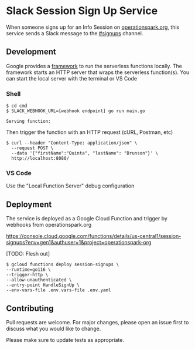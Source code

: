 # Slack Session Sign Up Service

When someone signs up for an Info Session on [operationspark.org](https://operationspark.org),
this service sends a Slack message to the [#signups](https://operationspark.slack.com/archives/G3F2KFGJH) channel.

## Development

Google provides a [framework](https://cloud.google.com/functions/docs/functions-framework) to run the serverless functions locally. The framework starts an HTTP server that wraps the serverless function(s). You can start the local server with the terminal or VS Code

### Shell

```shell
$ cd cmd
$ SLACK_WEBHOOK_URL=[webhook endpoint] go run main.go

Serving function:
```

Then trigger the function with an HTTP request (cURL, Postman, etc)

```shell
$ curl --header "Content-Type: application/json" \
  --request POST \
  --data '{"firstName":"Quinta", "lastName": "Brunson"}' \
  http://localhost:8080/
```

### VS Code

Use the "Local Function Server" debug configuration

## Deployment

The service is deployed as a Google Cloud Function and trigger by webhooks from operationspark.org

https://console.cloud.google.com/functions/details/us-central1/session-signups?env=gen1&authuser=1&project=operationspark-org

[TODO: Flesh out]

```shell
$ gcloud functions deploy session-signups \
--runtime=go116 \
--trigger-http \
--allow-unauthenticated \
--entry-point HandleSignUp \
--env-vars-file .env.vars-file .env.yaml
```

## Contributing

Pull requests are welcome. For major changes, please open an issue first to discuss what you would like to change.

Please make sure to update tests as appropriate.
